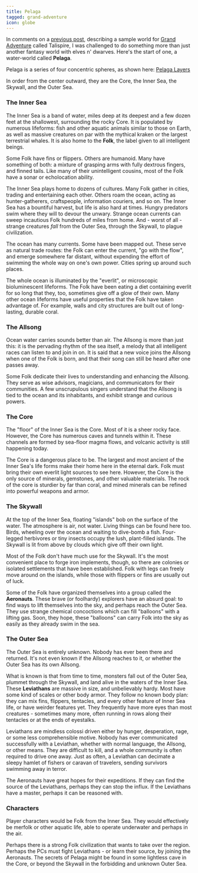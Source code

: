 ```yaml
---
title: Pelaga
tagged: grand-adventure
icon: globe
---
```


In comments on a [previous post], describing a sample world for [Grand Adventure]
called Talispire, I was challenged to do something more than just another
fantasy world with elves n' dwarves.
Here's the start of one, a water-world called **Pelaga**.

<!-- more -->

Pelaga is a series of four concentric spheres, as shown here:
[Pelaga Layers](/assets/rpg/pelaga-spheres.svg)

In order from the center outward,
they are the Core, the Inner Sea, the Skywall, and the Outer Sea.

### The Inner Sea

The Inner Sea is a band of water, miles deep at its deepest
and a few dozen feet at the shallowest, surrounding the rocky Core.
It is populated by numerous lifeforms:
fish and other aquatic animals similar to those on Earth,
as well as massive creatures on par with the mythical kraken
or the largest terrestrial whales.
It is also home to the **Folk**, the label given to all intelligent beings.

Some Folk have fins or flippers.
Others are humanoid.
Many have something of both:
a mixture of grasping arms with fully dextrous fingers, and finned tails.
Like many of their unintelligent cousins,
most of the Folk have a sonar or echolocation ability.

The Inner Sea plays home to dozens of cultures.
Many Folk gather in cities, trading and entertaining each other.
Others roam the ocean, acting as hunter-gatherers, craftspeople,
information couriers, and so on.
The Inner Sea has a bountiful harvest, but life is also hard at times.
Hungry predators swim where they will to devour the unwary.
Strange ocean currents can sweep incautious Folk hundreds of miles from home.
And - worst of all - strange creatures _fall_ from the Outer Sea,
through the Skywall, to plague civilization.

The ocean has many currents.
Some have been mapped out.
These serve as natural trade routes:
the Folk can enter the current, "go with the flow",
and emerge somewhere far distant,
without expending the effort of swimming the whole way on one's own power.
Cities spring up around such places.

The whole ocean is illuminated by the "everlit",
or microscopic bioluminescent lifeforms.
The Folk have been eating a diet containing everlit for so long
that they, too, sometimes give off a glow of their own.
Many other ocean lifeforms have useful properties
that the Folk have taken advantage of.
For example, walls and city structures are built out of long-lasting, durable coral.

### The Allsong

Ocean water carries sounds better than air.
The Allsong is more than just this:
it is the pervading rhythm of the sea itself,
a melody that all intelligent races can listen to and join in on.
It is said that a new voice joins the Allsong when one of the Folk is born,
and that their song can still be heard after one passes away.

Some Folk dedicate their lives to understanding and enhancing the Allsong.
They serve as wise advisors, magicians, and communicators
for their communities.
A few unscrupulous singers understand that the Allsong is tied
to the ocean and its inhabitants, and exhibit strange and curious powers.

### The Core

The "floor" of the Inner Sea is the Core.
Most of it is a sheer rocky face.
However, the Core has numerous caves and tunnels within it.
These channels are formed by sea-floor magma flows,
and volcanic activity is still happening today.

The Core is a dangerous place to be.
The largest and most ancient of the Inner Sea's life forms
make their home here in the eternal dark.
Folk must bring their own everlit light sources to see here.
However, the Core is the only source of minerals, gemstones,
and other valuable materials.
The rock of the core is sturdier by far than coral,
and mined minerals can be refined into powerful weapons and armor.

### The Skywall

At the top of the Inner Sea,
floating "islands" bob on the surface of the water.
The atmosphere is air, not water.
Living things can be found here too.
Birds, wheeling over the ocean and waiting to dive-bomb a fish.
Four-legged herbivores or tiny insects occupy the lush, plant-filled islands.
The Skywall is lit from above by clouds which give off their own light.

Most of the Folk don't have much use for the Skywall.
It's the most convenient place to forge iron implements, though,
so there are colonies or isolated settlements that have been established.
Folk with legs can freely move around on the islands,
while those with flippers or fins are usually out of luck.

Some of the Folk have organized themselves into a group called the **Aeronauts**.
These brave (or foolhardy) explorers have an absurd goal:
to find ways to lift themselves into the sky, and perhaps reach the Outer Sea.
They use strange chemical concoctions which can fill "balloons"
with a lifting gas.
Soon, they hope, these "balloons" can carry Folk into the sky
as easily as they already swim in the sea.

### The Outer Sea

The Outer Sea is entirely unknown.
Nobody has ever been there and returned.
It's not even known if the Allsong reaches to it,
or whether the Outer Sea has its own Allsong.

What is known is that from time to time,
monsters fall out of the Outer Sea, plummet through the Skywall,
and land alive in the waters of the Inner Sea.
These **Leviathans** are massive in size, and unbelievably hardy.
Most have some kind of scales or other body armor.
They follow no known body plan:
they can mix fins, flippers, tentacles, and every other feature of
Inner Sea life, or have weirder features yet.
They frequently have more eyes than most creatures - sometimes many more,
often running in rows along their tentacles or at the ends of eyestalks.

Leviathans are mindless colossi driven either by hunger,
desperation, rage, or some less comprehensible motive.
Nobody has ever communicated successfully with a Leviathan,
whether with normal language, the Allsong, or other means.
They are difficult to kill, and a whole community is often required
to drive one away.
Just as often, a Leviathan can decimate a sleepy hamlet of fishers
or caravan of travelers, sending survivors swimming away in terror.

The Aeronauts have great hopes for their expeditions.
If they can find the source of the Leviathans, perhaps they can stop the influx.
If the Leviathans have a master, perhaps it can be reasoned with.

### Characters

Player characters would be Folk from the Inner Sea.
They would effectively be merfolk or other aquatic life,
able to operate underwater and perhaps in the air.

Perhaps there is a strong Folk civilization that wants to take over the region.
Perhaps the PCs must fight Leviathans - or learn their source,
by joining the Aeronauts.
The secrets of Pelaga might be found in some lightless cave in the Core,
or beyond the Skywall in the forbidding and unknown Outer Sea.

[Grand Adventure]: http://peppermile.com/grand-adventure.html
[previous post]: /blog/2016-10-15-talispire.html
